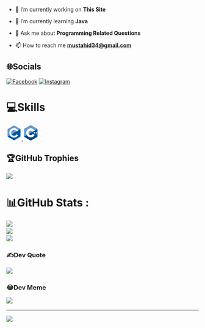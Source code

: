 - 🔭 I’m currently working on **This Site**

- 🌱 I’m currently learning **Java**

- 💬 Ask me about **Programming Related Questions**

- 📫 How to reach me **mustahid34@gmail.com**


## 🌐Socials
[![Facebook](https://img.shields.io/badge/Facebook-%231877F2.svg?logo=Facebook&logoColor=white)](https://facebook.com/aam.mmustahid) [![Instagram](https://img.shields.io/badge/Instagram-%23E4405F.svg?logo=Instagram&logoColor=white)](https://instagram.com/mustahidaam) 

# 💻Skills
<p align="left"> <a href="https://www.cprogramming.com/" target="_blank" rel="noreferrer"> <img src="https://raw.githubusercontent.com/devicons/devicon/master/icons/c/c-original.svg" alt="c" width="40" height="40"/> </a> <a href="https://www.w3schools.com/cpp/" target="_blank" rel="noreferrer"> <img src="https://raw.githubusercontent.com/devicons/devicon/master/icons/cplusplus/cplusplus-original.svg" alt="cplusplus" width="40" height="40"/> </a> </p>




## 🏆GitHub Trophies
![](https://github-profile-trophy.vercel.app/?username=AAM-Mustahid&theme=radical&no-frame=false&no-bg=false&margin-w=4)

# 📊GitHub Stats :
![](https://github-readme-stats.vercel.app/api?username=AAM-Mustahid&theme=blue-green&hide_border=false&include_all_commits=false&count_private=false)<br/>
![](https://github-readme-streak-stats.herokuapp.com/?user=AAM-Mustahid&theme=blue-green&hide_border=false)<br/>
![](https://github-readme-stats.vercel.app/api/top-langs/?username=AAM-Mustahid&theme=blue-green&hide_border=false&include_all_commits=false&count_private=false&layout=compact)

### ✍️Dev Quote
![](https://quotes-github-readme.vercel.app/api?type=vetical&theme=radical)

### 😂Dev Meme
<img src="https://random-memer.herokuapp.com/" width="512px"/>

---
[![](https://visitcount.itsvg.in/api?id=AAM-Mustahid&icon=0&color=0)](https://visitcount.itsvg.in)

